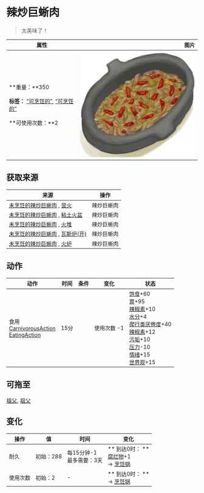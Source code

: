 # 辣炒巨蜥肉  
> 太美味了！  
  
  属性  |   图片   
 ----  |  ----:   
 **重量：**350<br><br>**标签：**	[“可烹饪的”](tag_Cookable.md), [“可烹饪的”](tag_MealCookingpot.md)<br><br>**可使用次数：**2  |  ![](Sprite/LizardFry.png)   
  
## 获取来源  
来源  |  操作  
----  |  ----  
[未烹饪的辣炒巨蜥肉](LizardFryUncooked.md) , [营火](Campfire.md)  |  辣炒巨蜥肉  
[未烹饪的辣炒巨蜥肉](LizardFryUncooked.md) , [粘土火盆](ClayFirePit.md)  |  辣炒巨蜥肉  
[未烹饪的辣炒巨蜥肉](LizardFryUncooked.md) , [火堆](Fire.md)  |  辣炒巨蜥肉  
[未烹饪的辣炒巨蜥肉](LizardFryUncooked.md) , [瓦斯炉(开)](GasCookerOn.md)  |  辣炒巨蜥肉  
[未烹饪的辣炒巨蜥肉](LizardFryUncooked.md) , [火炉](Stove.md)  |  辣炒巨蜥肉  
## 动作  
动作  |  时间  |  条件  |  变化  |  状态  
----  |  ----  |  ----  |  ----  |  ----  
食用<br>[CarnivorousAction](CarnivorousAction.md)<br>[EatingAction](EatingAction.md)  |  15分  |    |  使用次数  -1<br>  |  [饱食](Satiation.md)+60<br>[胃](Stomach.md)+95<br>[辣椒素](Capsaicin.md)+10<br>[水分](Hydration.md)+4<br>[爬行类厌倦度](SaturationReptile.md)+40<br>[辣椒素](Capsaicin.md)+12<br>[污垢](Filth.md)+10<br>[压力](Stress.md)-10<br>[情绪](Morale.md)+15<br>[世界观](Structure.md)+15  
## 可拖至  
[祖父](Grandfather.md), [祖父](GrandfatherHealthy.md)  
## 变化   
操作  |  值  |  时间  |  变化  
----  |  ----  |  ----  |  ----  
耐久  |  初始：288  |  每15分钟-1<br>最多需要：3天  |  ** 到达0时： **<br>[腐烂物](RottenRemains.md)+1 <br>→ [烹饪锅](CookingPot.md)  
使用次数  |  初始：2  |  -  |  ** 到达0时： **<br>→ [烹饪锅](CookingPot.md)  
